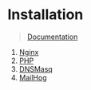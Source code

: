 # Installation

> [Documentation](../readme.md)

1. [Nginx](./nginx.md)
2. [PHP](./php.md)
3. [DNSMasq](./dnsmasq.md)
4. [MailHog](./mailhog.md)
